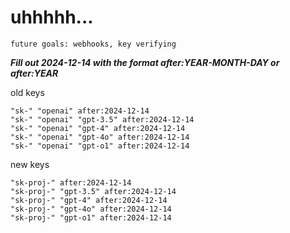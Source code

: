 # uhhhhh...

`future goals: webhooks, key verifying`



***Fill out 2024-12-14 with the format after:YEAR-MONTH-DAY or after:YEAR***

old keys
```
"sk-" "openai" after:2024-12-14
"sk-" "openai" "gpt-3.5" after:2024-12-14
"sk-" "openai" "gpt-4" after:2024-12-14
"sk-" "openai" "gpt-4o" after:2024-12-14
"sk-" "openai" "gpt-o1" after:2024-12-14
```

new keys
```
"sk-proj-" after:2024-12-14
"sk-proj-" "gpt-3.5" after:2024-12-14
"sk-proj-" "gpt-4" after:2024-12-14
"sk-proj-" "gpt-4o" after:2024-12-14
"sk-proj-" "gpt-o1" after:2024-12-14
```
